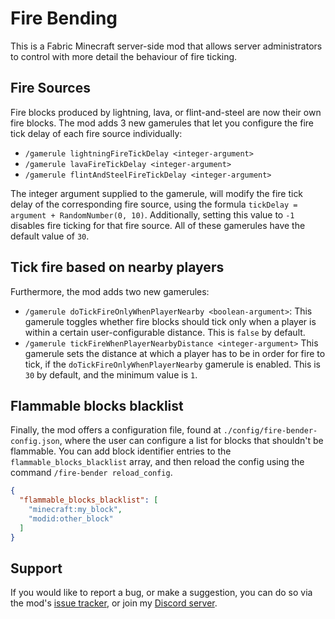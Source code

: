 # Fire Bending

This is a Fabric Minecraft server-side mod that allows server administrators to control with more detail the behaviour of fire ticking.

## Fire Sources

Fire blocks produced by lightning, lava, or flint-and-steel are now their own fire blocks. The mod adds 3 new gamerules that let you configure the fire tick delay of each fire source individually:

- `/gamerule lightningFireTickDelay <integer-argument>`
- `/gamerule lavaFireTickDelay <integer-argument>`
- `/gamerule flintAndSteelFireTickDelay <integer-argument>`

The integer argument supplied to the gamerule, will modify the fire tick delay of the corresponding fire source, using the formula `tickDelay = argument + RandomNumber(0, 10)`. Additionally, setting this value to `-1` disables fire ticking for that fire source.
All of these gamerules have the default value of `30`.

## Tick fire based on nearby players

Furthermore, the mod adds two new gamerules:

- `/gamerule doTickFireOnlyWhenPlayerNearby <boolean-argument>`: This gamerule toggles whether fire blocks should tick only when a player is within a certain user-configurable distance. This is `false` by default.
- `/gamerule tickFireWhenPlayerNearbyDistance <integer-argument>` This gamerule sets the distance at which a player has to be in order for fire to tick, if the `doTickFireOnlyWhenPlayerNearby` gamerule is enabled. This is `30` by default, and the minimum value is `1`.

## Flammable blocks blacklist

Finally, the mod offers a configuration file, found at `./config/fire-bender-config.json`, where the user can configure a list for blocks that shouldn't be flammable.
You can add block identifier entries to the `flammable_blocks_blacklist` array, and then reload the config using the command `/fire-bender reload_config`.

```json
{
  "flammable_blocks_blacklist": [
    "minecraft:my_block",
    "modid:other_block"
  ]
}
```

## Support

If you would like to report a bug, or make a suggestion, you can do so via the mod's [issue tracker](https://github.com/ArkoSammy12/fire-bending/issues), or join my [Discord server](https://discord.gg/wScNgcvJ3y). 


